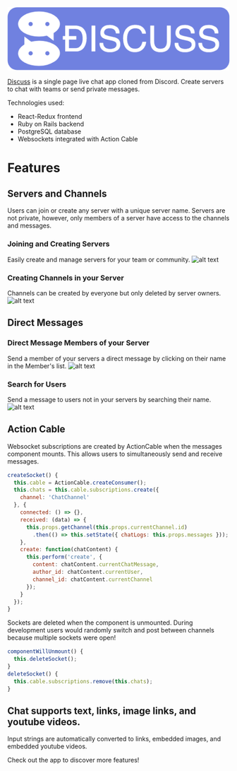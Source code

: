 
![alt text](https://raw.githubusercontent.com/swangs/discuss/master/app/assets/images/discusslogolong.png "https://aa-discuss.herokuapp.com")

[Discuss](https://aa-discuss.herokuapp.com) is a single page live chat app cloned from Discord.  Create servers to chat with teams or send private messages.  

Technologies used:
* React-Redux frontend
* Ruby on Rails backend
* PostgreSQL database
* Websockets integrated with Action Cable
# Features
## Servers and Channels
Users can join or create any server with a unique server name.  Servers are not private, however, only members of a server have access to the channels and messages.
### Joining and Creating Servers
Easily create and manage servers for your team or community.
![alt text](https://i.imgur.com/sbD2DkP.gif "server-navigation")
### Creating Channels in your Server
Channels can be created by everyone but only deleted by server owners.
![alt text](https://i.imgur.com/BsBSNJC.gif "channel-navigation")
## Direct Messages
### Direct Message Members of your Server
Send a member of your servers a direct message by clicking on their name in the Member's list.
![alt text](https://i.imgur.com/Wobr1zm.gif "direct-message")
### Search for Users
Send a message to users not in your servers by searching their name.
![alt text](https://i.imgur.com/7HRC40F.gif "search-users")
## Action Cable
Websocket subscriptions are created by ActionCable when the messages component mounts. This allows users to simultaneously send and receive messages.  
```javascript
createSocket() {
  this.cable = ActionCable.createConsumer();
  this.chats = this.cable.subscriptions.create({
    channel: 'ChatChannel'
  }, {
    connected: () => {},
    received: (data) => {
      this.props.getChannel(this.props.currentChannel.id)
        .then(() => this.setState({ chatLogs: this.props.messages }));
    },
    create: function(chatContent) {
      this.perform('create', {
        content: chatContent.currentChatMessage,
        author_id: chatContent.currentUser,
        channel_id: chatContent.currentChannel
      });
    }
  });
}
```
Sockets are deleted when the component is unmounted.  During development users would randomly switch and post between channels because multiple sockets were open!
```javascript
componentWillUnmount() {
  this.deleteSocket();
}
deleteSocket() {
  this.cable.subscriptions.remove(this.chats);
}
```
## Chat supports text, links, image links, and youtube videos.
Input strings are automatically converted to links, embedded images, and embedded youtube videos.

Check out the app to discover more features!
